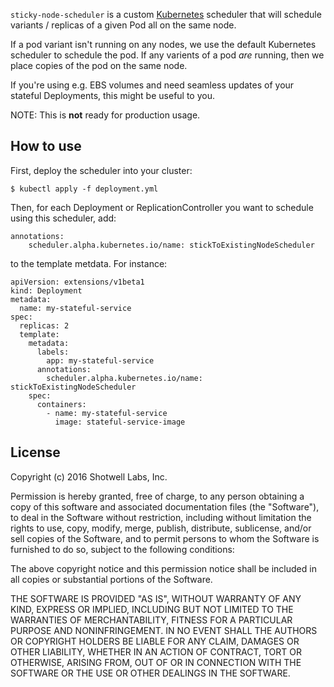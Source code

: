 `sticky-node-scheduler` is a custom [Kubernetes](http://kubernetes.io/)
scheduler that will schedule variants / replicas of a given Pod all on the
same node.

If a pod variant isn't running on any nodes, we use the default Kubernetes
scheduler to schedule the pod.  If any varients of a pod *are* running, then
we place copies of the pod on the same node.

If you're using e.g. EBS volumes and need seamless updates of your stateful
Deployments, this might be useful to you.

NOTE: This is **not** ready for production usage.


How to use
----------

First, deploy the scheduler into your cluster:

    $ kubectl apply -f deployment.yml

Then, for each Deployment or ReplicationController you want to schedule
using this scheduler, add:

    annotations:
        scheduler.alpha.kubernetes.io/name: stickToExistingNodeScheduler

to the template metdata.  For instance:

    apiVersion: extensions/v1beta1
    kind: Deployment
    metadata:
      name: my-stateful-service
    spec:
      replicas: 2
      template:
        metadata:
          labels:
            app: my-stateful-service
          annotations:
            scheduler.alpha.kubernetes.io/name: stickToExistingNodeScheduler
        spec:
          containers:
            - name: my-stateful-service
              image: stateful-service-image


License
-------

Copyright (c) 2016 Shotwell Labs, Inc.

Permission is hereby granted, free of charge, to any person obtaining a copy of
this software and associated documentation files (the "Software"), to deal in
the Software without restriction, including without limitation the rights to
use, copy, modify, merge, publish, distribute, sublicense, and/or sell copies
of the Software, and to permit persons to whom the Software is furnished to do
so, subject to the following conditions:

The above copyright notice and this permission notice shall be included in all
copies or substantial portions of the Software.

THE SOFTWARE IS PROVIDED "AS IS", WITHOUT WARRANTY OF ANY KIND, EXPRESS OR
IMPLIED, INCLUDING BUT NOT LIMITED TO THE WARRANTIES OF MERCHANTABILITY,
FITNESS FOR A PARTICULAR PURPOSE AND NONINFRINGEMENT. IN NO EVENT SHALL THE
AUTHORS OR COPYRIGHT HOLDERS BE LIABLE FOR ANY CLAIM, DAMAGES OR OTHER
LIABILITY, WHETHER IN AN ACTION OF CONTRACT, TORT OR OTHERWISE, ARISING FROM,
OUT OF OR IN CONNECTION WITH THE SOFTWARE OR THE USE OR OTHER DEALINGS IN THE
SOFTWARE.
